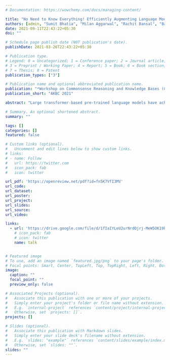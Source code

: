```yaml
---
# Documentation: https://wowchemy.com/docs/managing-content/

title: "No Need to Know Everything! Efficiently Augmenting Language Models With External Knowledge (AKBC 2021)"
authors: [admin, "Sumit Bhatia", "Milan Aggarwal", "Rachit Bansal", "Balaji Krishnamurthy"]
date: 2021-09-11T22:43:22+05:30
doi: ""

# Schedule page publish date (NOT publication's date).
publishDate: 2021-03-26T22:43:22+05:30

# Publication type.
# Legend: 0 = Uncategorized; 1 = Conference paper; 2 = Journal article;
# 3 = Preprint / Working Paper; 4 = Report; 5 = Book; 6 = Book section;
# 7 = Thesis; 8 = Patent
publication_types: ["3"]

# Publication name and optional abbreviated publication name.
publication: "*Workshop on Commonsense Reasoning and Knowledge Bases (CSKB) at AKBC 2021*"
publication_short: "AKBC 2021"

abstract: "Large transformer-based pre-trained language models have achieved impressive performance on a variety of knowledge-intensive tasks and can capture semantic, syntactic, and factual knowledge in their parameters. However, storing large amounts of factual knowledge in the parameters of the model is sub-optimal given the resource requirements and ever-growing amounts of knowledge. Instead of packing all the knowledge in the model parameters, we argue that a more efficient alternative is to provide contextually relevant structured knowledge to the model and train it to use that knowledge. This allows the training of the language model to be de-coupled from the external knowledge source and the latter can be updated without affecting the parameters of the language model. Empirical evaluation using different subsets of LAMA probe reveals that such an approach allows smaller language models with access to external knowledge to achieve significant and robust outperformance over much larger language models."

# Summary. An optional shortened abstract.
summary: ""

tags: []
categories: []
featured: false

# Custom links (optional).
#   Uncomment and edit lines below to show custom links.
# links:
# - name: Follow
#   url: https://twitter.com
#   icon_pack: fab
#   icon: twitter

url_pdf: 'https://openreview.net/pdf?id=fn5K7VfI3MV'
url_code: 
url_dataset: 
url_poster:
url_project:
url_slides: 
url_source: 
url_video:

links:
  - url: 'https://drive.google.com/file/d/1fIaIYLeU2urNrdOjrj-MeW5OK19kspUs/view?usp=sharing'
    # icon_pack: fab
    # icon: twitter
    name: talk


# Featured image
# To use, add an image named `featured.jpg/png` to your page's folder. 
# Focal points: Smart, Center, TopLeft, Top, TopRight, Left, Right, BottomLeft, Bottom, BottomRight.
image:
  caption: ""
  focal_point: ""
  preview_only: false

# Associated Projects (optional).
#   Associate this publication with one or more of your projects.
#   Simply enter your project's folder or file name without extension.
#   E.g. `internal-project` references `content/project/internal-project/index.md`.
#   Otherwise, set `projects: []`.
projects: []

# Slides (optional).
#   Associate this publication with Markdown slides.
#   Simply enter your slide deck's filename without extension.
#   E.g. `slides: "example"` references `content/slides/example/index.md`.
#   Otherwise, set `slides: ""`.
slides: ""
---
```

